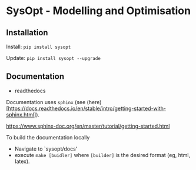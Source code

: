 # SysOpt -  Modelling and Optimisation

## Installation

Install: `pip install sysopt`

Update: `pip install sysopt --upgrade`

## Documentation

- readthedocs

Documentation uses `sphinx` (see (here)[https://docs.readthedocs.io/en/stable/intro/getting-started-with-sphinx.html]).

https://www.sphinx-doc.org/en/master/tutorial/getting-started.html

To build the documentation locally
- Navigate to `sysopt/docs'
- execute `make [buidler]` where `[builder]` is the desired format (eg, html, latex).
